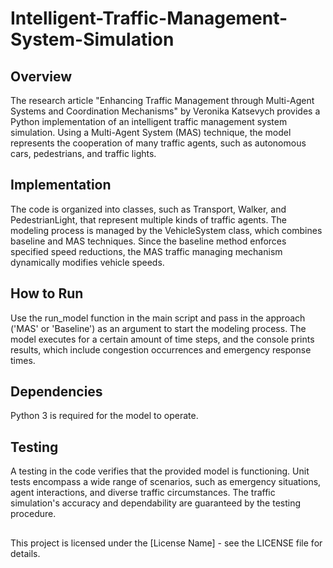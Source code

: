 # Intelligent-Traffic-Management-System-Simulation
## Overview
The research article "Enhancing Traffic Management through Multi-Agent Systems and Coordination Mechanisms" by Veronika Katsevych provides a Python implementation of an intelligent traffic management system simulation. Using a Multi-Agent System (MAS) technique, the model represents the cooperation of many traffic agents, such as autonomous cars, pedestrians, and traffic lights.

## Implementation
The code is organized into classes, such as Transport, Walker, and PedestrianLight, that represent multiple kinds of traffic agents. The modeling process is managed by the VehicleSystem class, which combines baseline and MAS techniques. Since the baseline method enforces specified speed reductions, the MAS traffic managing mechanism dynamically modifies vehicle speeds.

## How to Run
Use the run_model function in the main script and pass in the approach ('MAS' or 'Baseline') as an argument to start the modeling process.  The model executes for a certain amount of time steps, and the console prints results, which include congestion occurrences and emergency response times.

## Dependencies
Python 3 is required for the model to operate.  

## Testing
A testing in the code verifies that the provided model is functioning. Unit tests encompass a wide range of scenarios, such as emergency situations, agent interactions, and diverse traffic circumstances. The traffic simulation's accuracy and dependability are guaranteed by the testing procedure.

##
This project is licensed under the [License Name] - see the LICENSE file for details.
